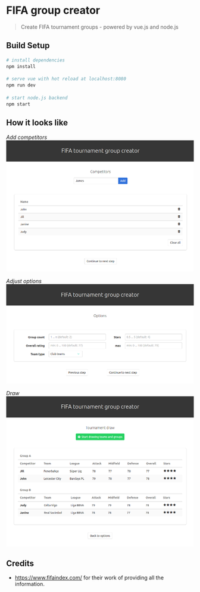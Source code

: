 # FIFA group creator

> Create FIFA tournament groups - powered by vue.js and node.js

## Build Setup

``` bash
# install dependencies
npm install

# serve vue with hot reload at localhost:8080
npm run dev

# start node.js backend
npm start
```

## How it looks like
*Add competitors*
![Add competitors](docs/step1.png)

*Adjust options*
![Add competitors](docs/step2.png)

*Draw*
![Add competitors](docs/step3.png)


## Credits
- https://www.fifaindex.com/ for their work of providing all the information.
